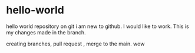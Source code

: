 # hello-world
hello world repository on git
i am new to github. I would like to work. 
This is my changes made in the branch.

creating branches, pull request , merge to the main. wow
